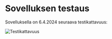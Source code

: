 # Sovelluksen testaus

Sovelluksella on 6.4.2024 seuraava testikattavuus:

![Testikattavuus](/testikattavuus_viikko_3.png)
